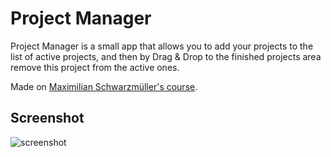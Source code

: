 # Project Manager

Project Manager is a small app that allows you to add your projects to the list of active projects, and then by Drag & Drop to the finished projects area remove this project from the active ones.

Made on [Maximilian Schwarzmüller's course](https://www.udemy.com/course/understanding-typescript/).

## Screenshot

![screenshot](https://i.imgur.com/7r8Bz5a.png)
